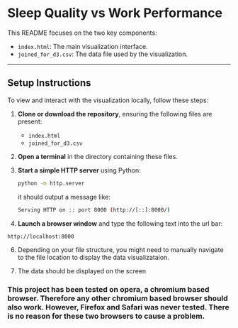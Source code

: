 # Sleep Quality vs Work Performance

This README focuses on the two key components:

- `index.html`: The main visualization interface.
- `joined_for_d3.csv`: The data file used by the visualization.

---

##  Setup Instructions

To view and interact with the visualization locally, follow these steps:

1. **Clone or download the repository**, ensuring the following files are present:
   - `index.html`
   - `joined_for_d3.csv`

2. **Open a terminal** in the directory containing these files.

3. **Start a simple HTTP server** using Python:

   ```bash
   python -m http.server
   ```

   it should output a message like:
   ```bash
   Serving HTTP on :: port 8000 (http://[::]:8000/)
   ```

5. **Launch a browser window** and type the following text into the url bar:
```bash
http://localhost:8000
```

6. Depending on your file structure, you might need to manually navigate to the file location to display the data visualizataion.

7. The data should be displayed on the screen

### This project has been tested on opera, a chromium based browser. Therefore any other chromium based browser should also work. However, Firefox and Safari was never tested. There is no reason for these two browsers to cause a problem.
